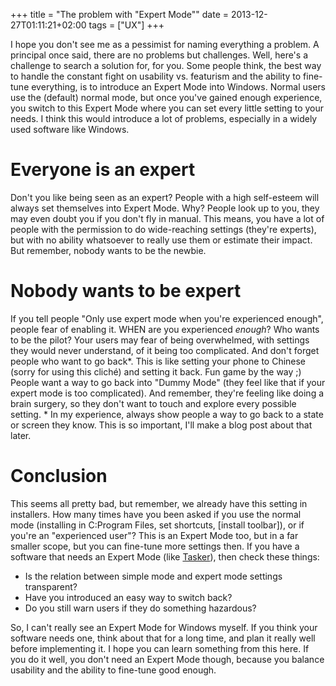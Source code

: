 +++
title = "The problem with \"Expert Mode\""
date = 2013-12-27T01:11:21+02:00
tags = ["UX"]
+++

I hope you don't see me as a pessimist for naming everything a problem. A principal once said, there are no problems but challenges. Well, here's a challenge to search a solution for, for you. Some people think, the best way to handle the constant fight on usability vs. featurism and the ability to fine-tune everything, is to introduce an Expert Mode into Windows. Normal users use the (default) normal mode, but once you've gained enough experience, you switch to this Expert Mode where you can set every little setting to your needs. I think this would introduce a lot of problems, especially in a widely used software like Windows.

# Everyone is an expert

Don't you like being seen as an expert? People with a high self-esteem will always set themselves into Expert Mode. Why? People look up to you, they may even doubt you if you don't fly in manual. This means, you have a lot of people with the permission to do wide-reaching settings (they're experts), but with no ability whatsoever to really use them or estimate their impact. But remember, nobody wants to be the newbie.

# Nobody wants to be expert

If you tell people "Only use expert mode when you're experienced enough", people fear of enabling it. WHEN are you experienced _enough_? Who wants to be the pilot? Your users may fear of being overwhelmed, with settings they would never understand, of it being too complicated. And don't forget people who want to go back*. This is like setting your phone to Chinese (sorry for using this cliché) and setting it back. Fun game by the way ;) People want a way to go back into "Dummy Mode" (they feel like that if your expert mode is too complicated). And remember, they're feeling like doing a brain surgery, so they don't want to touch and explore every possible setting. * In my experience, always show people a way to go back to a state or screen they know. This is so important, I'll make a blog post about that later.

# Conclusion

This seems all pretty bad, but remember, we already have this setting in installers. How many times have you been asked if you use the normal mode (installing in C:Program Files, set shortcuts, [install toolbar]), or if you're an "experienced user"? This is an Expert Mode too, but in a far smaller scope, but you can fine-tune more settings then. If you have a software that needs an Expert Mode (like [Tasker](https://play.google.com/store/apps/details?id=net.dinglisch.android.taskerm)), then check these things:

*   Is the relation between simple mode and expert mode settings transparent?
*   Have you introduced an easy way to switch back?
*   Do you still warn users if they do something hazardous?

So, I can't really see an Expert Mode for Windows myself. If you think your software needs one, think about that for a long time, and plan it really well before implementing it. I hope you can learn something from this here. If you do it well, you don't need an Expert Mode though, because you balance usability and the ability to fine-tune good enough.